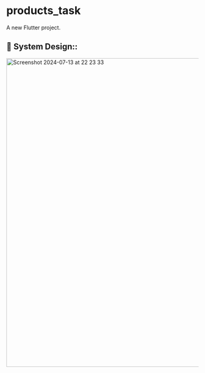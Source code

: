 # products_task

A new Flutter project.

## 🎨 System Design::
<img width="809" alt="Screenshot 2024-07-13 at 22 23 33" src="https://github.com/user-attachments/assets/bc202f1d-f49a-4456-b111-7433b258461f">
